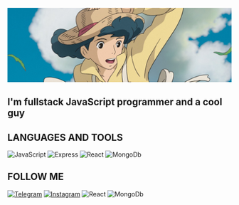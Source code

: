 [![Header](https://github.com/Ilya612/ilya612/blob/main/assets/header.jpg)](https://t.me/clearmodern)

## I'm fullstack JavaScript programmer and a cool guy

## LANGUAGES AND TOOLS

![JavaScript](https://img.shields.io/badge/-JavaScript-090909??style=for-the-badge&logo=javascript)
![Express](https://img.shields.io/badge/-Express-090909??style=for-the-badge&logo=Express)
![React](https://img.shields.io/badge/-React-090909??style=for-the-badge&logo=React)
![MongoDb](https://img.shields.io/badge/-MongoDb-090909??style=for-the-badge&logo=MongoDb)

## FOLLOW ME

[![Telegram](https://img.shields.io/badge/-Telegram-090909??style=for-the-badge&logo=Telegram)](https://t.me/clearmodern)
[![Instagram](https://img.shields.io/badge/-Instagram-090909??style=for-the-badge&logo=Instagram)]()
![React](https://img.shields.io/badge/-React-090909??style=for-the-badge&logo=React)
![MongoDb](https://img.shields.io/badge/-MongoDb-090909??style=for-the-badge&logo=MongoDb)
